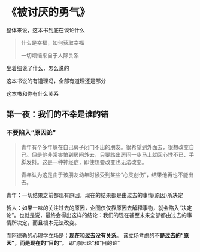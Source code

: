 # 《被讨厌的勇气》

整体来说，这本书到底在谈论什么

> 什么是幸福，如何获取幸福
>
> 一切烦恼来自于人际关系

坐着细说了什么，怎么说的

这本书说的有道理吗，全部有道理还是部分

这本书和你有什么关系

## 第一夜：我们的不幸是谁的错

### 不要陷入“原因论”

> 青年有个多年躲在自己房子闭门不出的朋友。很希望到外面去，很想改变自己。但是他非常害怕到房间外去，只要踏出房间一步马上就回心悸不已、手脚发抖。这是一种神经症，即使想要改变也无法改变。
>
> 青年认为这是由于该朋友幼年时候受到某些“心灵创伤”，结果他再也不能出去。

青年：一切结果之前都现有原因，现在的结果都是由过去的事情(原因)所决定

哲人：如果一味的关注过去的原因，企图仅仅靠原因去解释事物，就会陷入“决定论”。也就是说，最终会得出这样的结论：我们的现在甚至未来全部都由过去的事情所决定，而且根本无法改变。

而阿德勒的心理学立场是：**现在和过去没有关系**。 该立场考虑的**不是过去的“原因”，而是现在的“目的”**。 即“原因论”和“目的论”

